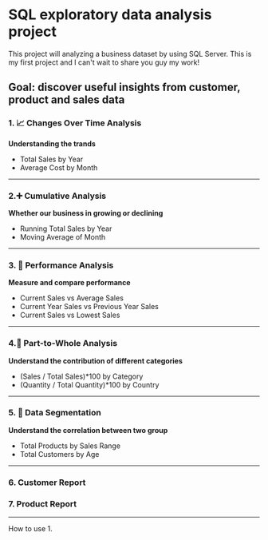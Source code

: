 # SQL exploratory data analysis project
This project will analyzing a business dataset by using SQL Server. This is my first project and I can't wait to share you guy my work!

## Goal: discover useful insights from customer, product and sales data
### 1. 📈 Changes Over Time Analysis
**Understanding the trands**
- Total Sales by Year
- Average Cost by Month
---
### 2.➕ Cumulative Analysis
**Whether our business in growing or declining**
- Running Total Sales by Year
- Moving Average of Month
---
### 3. 🏅 Performance Analysis
**Measure and compare performance**
- Current Sales vs Average Sales
- Current Year Sales vs Previous Year Sales
- Current Sales vs Lowest Sales
---
### 4.🧩 Part-to-Whole Analysis
**Understand the contribution of different categories**
- (Sales / Total Sales)*100 by Category
- (Quantity / Total Quantity)*100 by Country
---
### 5. 🧱 Data Segmentation
**Understand the correlation between two group**
- Total Products by Sales Range
- Total Customers by Age
---
### 6. Customer Report
### 7. Product Report
---
How to use
1.
